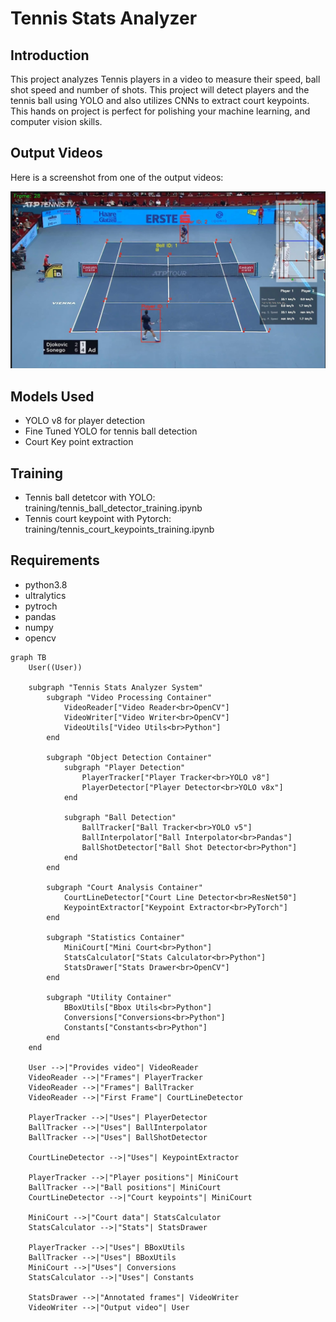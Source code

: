 
# Tennis Stats Analyzer

## Introduction
This project analyzes Tennis players in a video to measure their speed, ball shot speed and number of shots. This project will detect players and the tennis ball using YOLO and also utilizes CNNs to extract court keypoints. This hands on project is perfect for polishing your machine learning, and computer vision skills. 

## Output Videos
Here is a screenshot from one of the output videos:

![Screenshot](output_videos/screenshot.jpeg)

## Models Used
* YOLO v8 for player detection
* Fine Tuned YOLO for tennis ball detection
* Court Key point extraction


## Training
* Tennis ball detetcor with YOLO: training/tennis_ball_detector_training.ipynb
* Tennis court keypoint with Pytorch: training/tennis_court_keypoints_training.ipynb

## Requirements
* python3.8
* ultralytics
* pytroch
* pandas
* numpy 
* opencv

```mermaid
graph TB
    User((User))

    subgraph "Tennis Stats Analyzer System"
        subgraph "Video Processing Container"
            VideoReader["Video Reader<br>OpenCV"]
            VideoWriter["Video Writer<br>OpenCV"]
            VideoUtils["Video Utils<br>Python"]
        end

        subgraph "Object Detection Container"
            subgraph "Player Detection"
                PlayerTracker["Player Tracker<br>YOLO v8"]
                PlayerDetector["Player Detector<br>YOLO v8x"]
            end

            subgraph "Ball Detection"
                BallTracker["Ball Tracker<br>YOLO v5"]
                BallInterpolator["Ball Interpolator<br>Pandas"]
                BallShotDetector["Ball Shot Detector<br>Python"]
            end
        end

        subgraph "Court Analysis Container"
            CourtLineDetector["Court Line Detector<br>ResNet50"]
            KeypointExtractor["Keypoint Extractor<br>PyTorch"]
        end

        subgraph "Statistics Container"
            MiniCourt["Mini Court<br>Python"]
            StatsCalculator["Stats Calculator<br>Python"]
            StatsDrawer["Stats Drawer<br>OpenCV"]
        end

        subgraph "Utility Container"
            BBoxUtils["Bbox Utils<br>Python"]
            Conversions["Conversions<br>Python"]
            Constants["Constants<br>Python"]
        end
    end

    User -->|"Provides video"| VideoReader
    VideoReader -->|"Frames"| PlayerTracker
    VideoReader -->|"Frames"| BallTracker
    VideoReader -->|"First Frame"| CourtLineDetector

    PlayerTracker -->|"Uses"| PlayerDetector
    BallTracker -->|"Uses"| BallInterpolator
    BallTracker -->|"Uses"| BallShotDetector

    CourtLineDetector -->|"Uses"| KeypointExtractor

    PlayerTracker -->|"Player positions"| MiniCourt
    BallTracker -->|"Ball positions"| MiniCourt
    CourtLineDetector -->|"Court keypoints"| MiniCourt

    MiniCourt -->|"Court data"| StatsCalculator
    StatsCalculator -->|"Stats"| StatsDrawer

    PlayerTracker -->|"Uses"| BBoxUtils
    BallTracker -->|"Uses"| BBoxUtils
    MiniCourt -->|"Uses"| Conversions
    StatsCalculator -->|"Uses"| Constants

    StatsDrawer -->|"Annotated frames"| VideoWriter
    VideoWriter -->|"Output video"| User
```